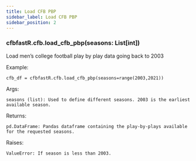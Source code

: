 ```yaml
---
title: Load CFB PBP
sidebar_label: Load CFB PBP
sidebar_position: 2
---
```


### cfbfastR.cfb.load_cfb_pbp(seasons: List[int])
Load men’s college football play by play data going back to 2003

Example:

    cfb_df = cfbfastR.cfb.load_cfb_pbp(seasons=range(2003,2021))

Args:

    seasons (list): Used to define different seasons. 2003 is the earliest available season.

Returns:

    pd.DataFrame: Pandas dataframe containing the play-by-plays available for the requested seasons.

Raises:

    ValueError: If season is less than 2003.